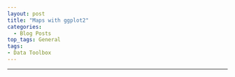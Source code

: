 ```yaml
---
layout: post
title: "Maps with ggplot2"
categories:
  - Blog Posts
top_tags: General
tags:
- Data Toolbox
---
```


<hr>











